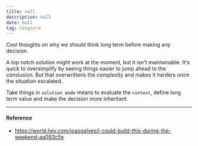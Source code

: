 ```yaml
---
title: null
description: null
date: null
tag: longterm
---
```


Cool thoughts on why we should think long term before making any decision.

A top notch solution might work at the moment, but it isn't maintainable. It's quick to oversimplify by seeing things easier to jump ahead to the conslusion. But that overwrittens the complexity and makes it harders once the situation escalated.

Take things in `solution mode` means to evaluate the `context`, define long term value and make the decision more inheritant.

---

#### Reference

- https://world.hey.com/joaoqalves/i-could-build-this-during-the-weekend-aa093c5e

